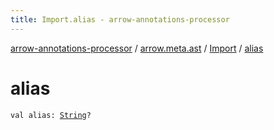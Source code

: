 ```yaml
---
title: Import.alias - arrow-annotations-processor
---
```


[arrow-annotations-processor](../../index.html) / [arrow.meta.ast](../index.html) / [Import](index.html) / [alias](./alias.html)

# alias

`val alias: `[`String`](https://kotlinlang.org/api/latest/jvm/stdlib/kotlin/-string/index.html)`?`